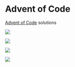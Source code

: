 Advent of Code
==============

[Advent of Code](https://adventofcode.com) solutions

![](https://img.shields.io/badge/2022%20stars%20⭐-2-blue)

![](https://img.shields.io/badge/2021%20stars%20⭐-34-blue)

![](https://img.shields.io/badge/2020%20stars%20⭐-19-blue)

![](https://img.shields.io/badge/2019%20stars%20⭐-14-blue)
